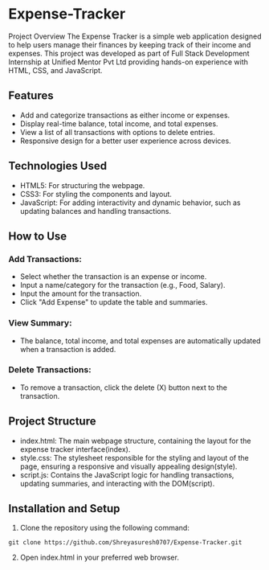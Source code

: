# Expense-Tracker
Project Overview
The Expense Tracker is a simple web application designed to help users manage their finances by keeping track of their income and expenses. 
This project was developed as part of Full Stack Development Internship at Unified Mentor Pvt Ltd providing hands-on experience with HTML, CSS, and JavaScript.

## Features 
- Add and categorize transactions as either income or expenses.
- Display real-time balance, total income, and total expenses.
- View a list of all transactions with options to delete entries.
- Responsive design for a better user experience across devices.
  
## Technologies Used
- HTML5: For structuring the webpage.
- CSS3: For styling the components and layout.
- JavaScript: For adding interactivity and dynamic behavior, such as updating balances and handling transactions.

## How to Use
### Add Transactions:

- Select whether the transaction is an expense or income.
- Input a name/category for the transaction (e.g., Food, Salary).
- Input the amount for the transaction.
- Click "Add Expense" to update the table and summaries.

### View Summary:
- The balance, total income, and total expenses are automatically updated when a transaction is added.

### Delete Transactions:
- To remove a transaction, click the delete (X) button next to the transaction.

## Project Structure
- index.html: The main webpage structure, containing the layout for the expense tracker interface​(index).
- style.css: The stylesheet responsible for the styling and layout of the page, ensuring a responsive and visually appealing design​(style).
- script.js: Contains the JavaScript logic for handling transactions, updating summaries, and interacting with the DOM​(script).

## Installation and Setup
1. Clone the repository using the following command:

``` 
git clone https://github.com/Shreyasuresh0707/Expense-Tracker.git
```

2. Open index.html in your preferred web browser.

